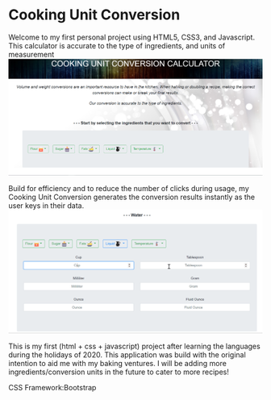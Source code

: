 # Cooking Unit Conversion
 Welcome to my first personal project using HTML5, CSS3, and Javascript. 
 This calculator is accurate to the type of ingredients, and units of measurement
![](images/CookingUnitConversion.png)

Build for efficiency and to reduce the number of clicks during usage, my Cooking Unit Conversion generates the conversion results instantly as the user keys in their data. 
![](images/CookingUnitConversionApplication.gif)



This is my first (html + css + javascript) project after learning the languages during the holidays of 2020. This application was build with the original intention to aid me with my baking ventures. I will be adding more ingredients/conversion units in the future to cater to more recipes! 

CSS Framework:Bootstrap
